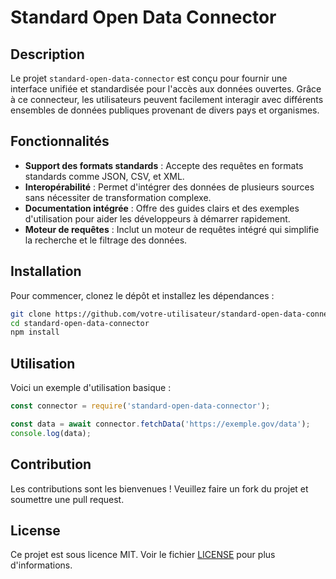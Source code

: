 # Standard Open Data Connector

## Description
Le projet `standard-open-data-connector` est conçu pour fournir une interface unifiée et standardisée pour l'accès aux données ouvertes. Grâce à ce connecteur, les utilisateurs peuvent facilement interagir avec différents ensembles de données publiques provenant de divers pays et organismes.

## Fonctionnalités
- **Support des formats standards** : Accepte des requêtes en formats standards comme JSON, CSV, et XML.
- **Interopérabilité** : Permet d'intégrer des données de plusieurs sources sans nécessiter de transformation complexe.
- **Documentation intégrée** : Offre des guides clairs et des exemples d'utilisation pour aider les développeurs à démarrer rapidement.
- **Moteur de requêtes** : Inclut un moteur de requêtes intégré qui simplifie la recherche et le filtrage des données.

## Installation
Pour commencer, clonez le dépôt et installez les dépendances :

```bash
git clone https://github.com/votre-utilisateur/standard-open-data-connector.git
cd standard-open-data-connector
npm install
```

## Utilisation
Voici un exemple d'utilisation basique :

```javascript
const connector = require('standard-open-data-connector');

const data = await connector.fetchData('https://exemple.gov/data');
console.log(data);
```

## Contribution
Les contributions sont les bienvenues ! Veuillez faire un fork du projet et soumettre une pull request.

## License
Ce projet est sous licence MIT. Voir le fichier [LICENSE](LICENSE) pour plus d'informations.
